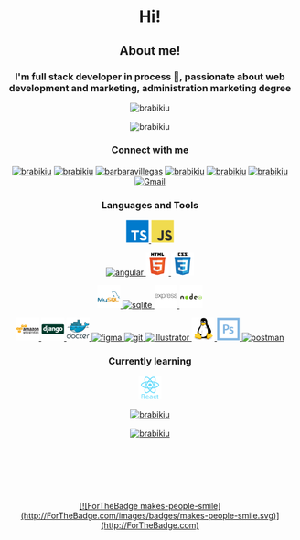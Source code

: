 
<h1 align="center">Hi!</h1>
<h2 align="center">About me!</h2>
<h3 align="center">I'm full stack developer in process 📝, 
  passionate about web development and marketing, administration marketing degree </h3>

<p align="center"> <img src="https://komarev.com/ghpvc/?username=brabikiu&label=Profile%20views&color=0e75b6&style=flat" alt="brabikiu" /> </p>

<p align="center"> <img align="center" src="https://github-readme-stats.vercel.app/api?username=brabikiu&show_icons=true&locale=en" alt="brabikiu" /></p>



<h3 align="center">Connect with me</h3>
<p align="center">
<a href="https://codepen.io/brabikiu" target="blank"><img align="center" src="https://raw.githubusercontent.com/rahuldkjain/github-profile-readme-generator/master/src/images/icons/Social/codepen.svg" alt="brabikiu" height="30" width="40" /></a>
<a href="https://twitter.com/brabikiu" target="blank"><img align="center" src="https://raw.githubusercontent.com/rahuldkjain/github-profile-readme-generator/master/src/images/icons/Social/twitter.svg" alt="brabikiu" height="30" width="40" /></a>
<a href="https://linkedin.com/in/barbaravillegas" target="blank"><img align="center" src="https://raw.githubusercontent.com/rahuldkjain/github-profile-readme-generator/master/src/images/icons/Social/linked-in-alt.svg" alt="barbaravillegas" height="30" width="40" /></a>
<a href="https://stackoverflow.com/users/brabikiu" target="blank"><img align="center" src="https://raw.githubusercontent.com/rahuldkjain/github-profile-readme-generator/master/src/images/icons/Social/stack-overflow.svg" alt="brabikiu" height="30" width="40" /></a>
<a href="https://codesandbox.com/brabikiu" target="blank"><img align="center" src="https://cdn.jsdelivr.net/npm/simple-icons@3.0.1/icons/codesandbox.svg" alt="brabikiu" height="30" width="40" /></a>
<a href="https://instagram.com/brabikiu" target="blank"><img align="center" src="https://raw.githubusercontent.com/rahuldkjain/github-profile-readme-generator/master/src/images/icons/Social/instagram.svg" alt="brabikiu" height="30" width="40" /></a>
  <a href="mailto:barbaraavillegas@gmail.com">
  <img align="center" alt="Gmail" width="22px" src="https://img.icons8.com/fluent/48/000000/gmail.png"/>
</a>
</p>

<h3 align="center">Languages and Tools</h3>
<p align="center"> <a href="https://www.typescriptlang.org/" target="_blank"> <img src="https://raw.githubusercontent.com/devicons/devicon/master/icons/typescript/typescript-original.svg" alt="typescript" width="40" height="40"/> </a> <a href="https://developer.mozilla.org/en-US/docs/Web/JavaScript" target="_blank"> <img src="https://raw.githubusercontent.com/devicons/devicon/master/icons/javascript/javascript-original.svg" alt="javascript" width="40" height="40"/> </a> </p>

<p align="center"> <a href="https://angular.io" target="_blank"> <img src="https://angular.io/assets/images/logos/angular/angular.svg" alt="angular" width="40" height="40"/> <a href="https://www.w3.org/html/" target="_blank"> <img src="https://raw.githubusercontent.com/devicons/devicon/master/icons/html5/html5-original-wordmark.svg" alt="html5" width="40" height="40"/> <a href="https://www.w3schools.com/css/" target="_blank"> <img src="https://raw.githubusercontent.com/devicons/devicon/master/icons/css3/css3-original-wordmark.svg" alt="css3" width="40" height="40"/>  </p>

<p align="center"> <a href="https://www.mysql.com/" target="_blank"> <img src="https://raw.githubusercontent.com/devicons/devicon/master/icons/mysql/mysql-original-wordmark.svg" alt="mysql" width="40" height="40"/> </a> <a href="https://www.sqlite.org/" target="_blank"> <img src="https://www.vectorlogo.zone/logos/sqlite/sqlite-icon.svg" alt="sqlite" width="40" height="40"/> 
  <a href="https://expressjs.com" target="_blank"> <img src="https://raw.githubusercontent.com/devicons/devicon/master/icons/express/express-original-wordmark.svg" alt="express" width="40" height="40"/> <a href="https://nodejs.org" target="_blank"> <img src="https://raw.githubusercontent.com/devicons/devicon/master/icons/nodejs/nodejs-original-wordmark.svg" alt="nodejs" width="40" height="40"/> </p>
  
  
<p align="center">  </a> <a href="https://aws.amazon.com" target="_blank"> <img src="https://raw.githubusercontent.com/devicons/devicon/master/icons/amazonwebservices/amazonwebservices-original-wordmark.svg" alt="aws" width="40" height="40"/> </a> </a> <a href="https://www.djangoproject.com/" target="_blank"> <img src="https://raw.githubusercontent.com/devicons/devicon/master/icons/django/django-original.svg" alt="django" width="40" height="40"/> </a> <a href="https://www.docker.com/" target="_blank"> <img src="https://raw.githubusercontent.com/devicons/devicon/master/icons/docker/docker-original-wordmark.svg" alt="docker" width="40" height="40"/> </a>  </a> <a href="https://www.figma.com/" target="_blank"> <img src="https://www.vectorlogo.zone/logos/figma/figma-icon.svg" alt="figma" width="40" height="40"/> </a> <a href="https://git-scm.com/" target="_blank"> <img src="https://www.vectorlogo.zone/logos/git-scm/git-scm-icon.svg" alt="git" width="40" height="40"/> </a> </a> <a href="https://www.adobe.com/in/products/illustrator.html" target="_blank"> <img src="https://www.vectorlogo.zone/logos/adobe_illustrator/adobe_illustrator-icon.svg" alt="illustrator" width="40" height="40"/> </a> <a href="https://www.linux.org/" target="_blank"> <img src="https://raw.githubusercontent.com/devicons/devicon/master/icons/linux/linux-original.svg" alt="linux" width="40" height="40"/> </a> </a> <a href="https://www.photoshop.com/en" target="_blank"> <img src="https://raw.githubusercontent.com/devicons/devicon/master/icons/photoshop/photoshop-line.svg" alt="photoshop" width="40" height="40"/> </a> <a href="https://postman.com" target="_blank"> <img src="https://www.vectorlogo.zone/logos/getpostman/getpostman-icon.svg" alt="postman" width="40" height="40"/>  </a>  </p>


<h3 align="center"> Currently learning </h3>
<p <img align="center" </a> <a href="https://reactjs.org/" target="_blank"> <img src="https://raw.githubusercontent.com/devicons/devicon/master/icons/react/react-original-wordmark.svg" alt="react" width="40" height="40"/></p>







<p align="center"> <img align="center" src="https://github-readme-stats.vercel.app/api/top-langs?username=brabikiu&show_icons=true&locale=en&layout=compact" alt="brabikiu" /></p>




<p align="center"> <img align="center" src="https://github-readme-streak-stats.herokuapp.com/?user=brabikiu&" alt="brabikiu" /></p>


<br><br>





  
  <br><br>
  <p align="center"> [![ForTheBadge makes-people-smile](http://ForTheBadge.com/images/badges/makes-people-smile.svg)](http://ForTheBadge.com) </p>
